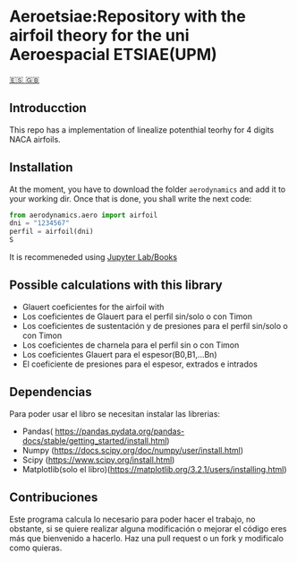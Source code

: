# Aeroetsiae:Repository with the airfoil theory for the uni Aeroespacial ETSIAE(UPM)
[ 🇪🇸 ](https://github.com/jaimebw/aeroetsiae/blob/master/README.md)             [ 🇬🇧 ](https://github.com/jaimebw/aeroetsiae/blob/master/README_eng.md)
## Introducction

This repo has a implementation of linealize potenthial teorhy for 4 digits NACA airfoils.

## Installation
At the moment, you have to download the folder ```aerodynamics```  and add it to your working dir.
Once that is done, you shall write the next code:
```python
from aerodynamics.aero import airfoil
dni = "1234567"
perfil = airfoil(dni)
S
```
It is recommeneded using [Jupyter Lab/Books](https://www.anaconda.com/products/individual) 
## Possible calculations with this library

- Glauert coeficientes for the airfoil with 
- Los coeficientes de Glauert para el perfil sin/solo o con Timon
- Los coeficientes de sustentación y de presiones para el perfil sin/solo o con Timon
- Los coeficientes de charnela para el perfil sin o con Timon
- Los coeficientes Glauert para el espesor(B0,B1,...Bn)
- El coeficiente de presiones para el espesor, extrados e intrados

## Dependencias
Para poder usar el libro se necesitan instalar las librerias:
- Pandas( https://pandas.pydata.org/pandas-docs/stable/getting_started/install.html)
- Numpy (https://docs.scipy.org/doc/numpy/user/install.html)
- Scipy (https://www.scipy.org/install.html)
- Matplotlib(solo el libro)(https://matplotlib.org/3.2.1/users/installing.html)

## Contribuciones
Este programa calcula lo necesario para poder hacer el trabajo, no obstante, si se quiere realizar alguna modificación o mejorar el código eres más que bienvenido a hacerlo. Haz una pull request o un fork y modificalo como quieras.
